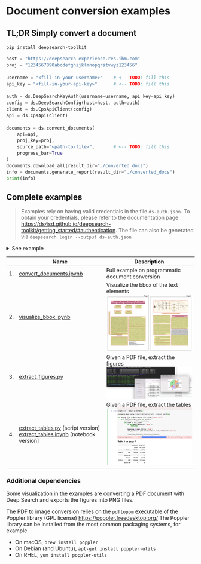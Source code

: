 # Document conversion examples

## TL;DR Simply convert a document

```shell
pip install deepsearch-toolkit
```

```py
host = "https://deepsearch-experience.res.ibm.com"
proj = "1234567890abcdefghijklmnopqrstvwyz123456"

username = "<fill-in-your-username>"    # <-- TODO: fill this
api_key = "<fill-in-your-api-key>"      # <-- TODO: fill this

auth = ds.DeepSearchKeyAuth(username=username, api_key=api_key)
config = ds.DeepSearchConfig(host=host, auth=auth)
client = ds.CpsApiClient(config)
api = ds.CpsApi(client)

documents = ds.convert_documents(
    api=api,
    proj_key=proj,
    source_path="<path-to-file>",       # <-- TODO: fill this
    progress_bar=True
)
documents.download_all(result_dir="./converted_docs")
info = documents.generate_report(result_dir="./converted_docs")
print(info)
```

## Complete examples

> Examples rely on having valid credentials in the file `ds-auth.json`.
> To obtain your credentials, please refer to the documentation page https://ds4sd.github.io/deepsearch-toolkit/getting_started/#authentication.
> The file can also be generated via `deepsearch login --output ds-auth.json`

<details>
  <summary>See example</summary>

```json
{
    "host": "https://deepsearch-experience.res.ibm.com",
    "auth": {
        "username": "FILL ME",
        "api_key": "FILL ME"
    },
    "verify_ssl": true
}
```

</details>

|    | Name              | Description |
| -- | ----------------- | ----------- |
| 1. | [convert_documents.ipynb](notebooks/convert_documents.ipynb) | Full example on programmatic document conversion |
| 2. | [visualize_bbox.ipynb](notebooks/visualize_bbox.ipynb) | Visualize the bbox of the text elements <br /> <img src="./.readme_resources/visualize_bbox.png" width="300px" /> |
| 3. | [extract_figures.py](scripts/extract_figures.py) | Given a PDF file, extract the figures <br /> <img src=".readme_resources/extract_figures.png" width="300px" /> |
| 4. | [extract_tables.py](scripts/extract_tables.py) [script version] <br /> [extract_tables.ipynb](scripts/extract_tables.ipynb) [notebook version] | Given a PDF file, extract the tables <br /> <img src=".readme_resources/extract_tables.png" width="300px" /> |


### Additional dependencies

Some visualization in the examples are converting a PDF document with Deep Search and exports the figures into PNG files.

The PDF to image conversion relies on the `pdftoppm` executable of the Poppler library (GPL license)
https://poppler.freedesktop.org/
The Poppler library can be installed from the most common packaging systems, for example
- On macOS, `brew install poppler`
- On Debian (and Ubuntu), `apt-get install poppler-utils`
- On RHEL, `yum install poppler-utils`
